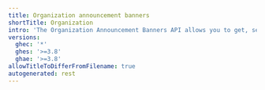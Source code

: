 ```yaml
---
title: Organization announcement banners
shortTitle: Organization
intro: 'The Organization Announcement Banners API allows you to get, set, and remove the announcement banner for your organization.'
versions:
  ghec: '*'
  ghes: '>=3.8'
  ghae: '>=3.8'
allowTitleToDifferFromFilename: true
autogenerated: rest
---
```




<!-- Content after this section is automatically generated -->
